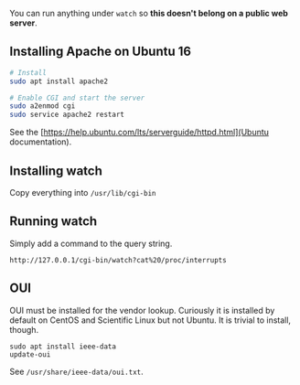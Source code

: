 You can run anything under `watch` so __this doesn't belong on a public web server__.

## Installing Apache on Ubuntu 16
```bash
# Install
sudo apt install apache2
```

```bash
# Enable CGI and start the server
sudo a2enmod cgi
sudo service apache2 restart
```

See the [https://help.ubuntu.com/lts/serverguide/httpd.html](Ubuntu documentation).

## Installing watch
Copy everything into `/usr/lib/cgi-bin`

## Running watch
Simply add a command to the query string.
```
http://127.0.0.1/cgi-bin/watch?cat%20/proc/interrupts
```

## OUI
OUI must be installed for the vendor lookup. Curiously it is installed by
default on CentOS and Scientific Linux but not Ubuntu. It is trivial to
install, though.

```
sudo apt install ieee-data
update-oui
```

See `/usr/share/ieee-data/oui.txt`.
